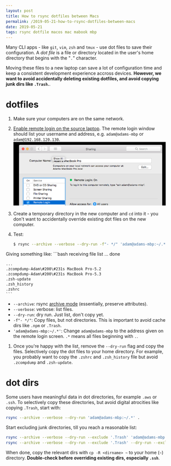 ```yaml
---
layout: post
title: How to rsync dotfiles between Macs
permalink: /2019-05-21-how-to-rsync-dotfiles-between-macs
date: 2019-05-21
tags: rsync dotfile macos mac mabook mbp
---
```


Many CLI apps - like `git`, `vim`, `zsh` and `tmux` - use dot files to save their configuration. A *dot file* is a file or directory located in the user's home directory that begins with the "`.`" character.

Moving these files to a new laptop can save a lot of configuration time and keep a consistent development experience accross devices. **However, we want to avoid accidentally deleting existing dotfiles, and avoid copying junk dirs like `.Trash`.**.

# dotfiles

1. Make sure your computers are on the same network.
1. [Enable remote login on the source laptop](https://apple.stackexchange.com/a/2425/17965). The remote login window should list your username and address, e.g. `adam@adams-mbp` or `adam@192.168.120.130`.
![My helpful screenshot](/images/remote_login.png)
1. Create a temporary directory in the new computer and `cd` into it - you don't want to accidentally override existing dot files on the new computer.
1. Test:

    ```bash
    $ rsync --archive --verbose --dry-run -f"- */" 'adam@adams-mbp:~/.*' .
    ```
Giving something like:
    ```bash
    receiving file list ... done

    ...
    .zcompdump-Adam\#200\#231s MacBook Pro-5.2
    .zcompdump-Adam\#200\#231s MacBook Pro-5.3
    .zsh-update
    .zsh_history
    .zshrc
    ```
  * `--archive`: rsync [archive mode](https://serverfault.com/questions/141773/what-is-archive-mode-in-rsync) (essentially, preserve attributes).
  * `--verbose`: verbose: list files.
  * `--dry-run`: dry run. Just list, don't copy yet.
  * `-f"- */"`: Copy files, but not directories. This is important to avoid cache dirs like `.npm` or `.Trash`.
  * `'adam@adams-mbp:~/.*'`: Change `adam@adams-mbp` to the address given on the remote login screen. `.*` means all files beginning with `.`.
1. Once you're happy with the list, remove the `--dry-run` flag and copy the files. Selectively copy the dot files to your home directory. For example, you probably want to copy the `.zshrc` and `.zsh_history` file but avoid `.zcompdump` and `.zsh-update`.

# dot dirs

Some users have meaningful data in dot directories, for example `.aws` or `.ssh`. To selectively copy these directories, but avoid digital atrocities like copying `.Trash`, start with:

 ```bash
 rsync --archive --verbose --dry-run 'adam@adams-mbp:~/.*' .
 ```

 Start excluding junk directories, till you reach a reasonable list:
 ```bash
 rsync --archive --verbose --dry-run --exclude '.Trash' 'adam@adams-mbp:~/.*' .
 rsync --archive --verbose --dry-run --exclude '.Trash' --dry-run --exclude '.vscode' 'adam@adams-mbp:~/.*' .
 ```

 When done, copy the relevant dirs with `cp -R <dirname> ~` to your home (`~`) directory. **Double-check before overriding existing dirs, especially `.ssh`**.